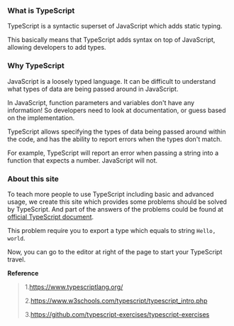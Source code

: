 ### What is TypeScript

TypeScript is a syntactic superset of JavaScript which adds static typing.

This basically means that TypeScript adds syntax on top of JavaScript, allowing developers to add types.

### Why TypeScript

JavaScript is a loosely typed language. It can be difficult to understand what types of data are being passed around in JavaScript.

In JavaScript, function parameters and variables don't have any information! So developers need to look at documentation, or guess based on the implementation.

TypeScript allows specifying the types of data being passed around within the code, and has the ability to report errors when the types don't match.

For example, TypeScript will report an error when passing a string into a function that expects a number. JavaScript will not.

### About this site

To teach more people to use TypeScript including basic and advanced usage, we create this site which provides some problems should be solved by TypeScript. And part of the answers of the problems could be found at [official TypeScript document](https://www.typescriptlang.org/).

This problem require you to export a type which equals to string `Hello, world`.

Now, you can go to the editor at right of the page to start your TypeScript travel.

**Reference**

> 1.https://www.typescriptlang.org/
> 
> 2.https://www.w3schools.com/typescript/typescript_intro.php
> 
> 3.https://github.com/typescript-exercises/typescript-exercises

